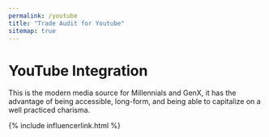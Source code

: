 ```yaml
---
permalink: /youtube
title: "Trade Audit for Youtube"
sitemap: true
---
```

<h1 class="display-5 fw-bold mb-4 mt-5 text-center">YouTube Integration</h1>

<div class="mt-5 mb-5">
    <p>
        This is the modern media source for Millennials and GenX, it has the advantage of being accessible, long-form, and
        being able to capitalize on a well practiced charisma.
    </p>
</div>

{% include influencerlink.html %}
